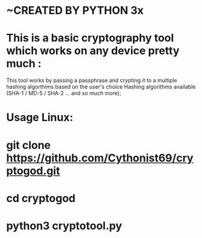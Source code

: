 # ~CREATED BY PYTHON 3x
# This is a basic cryptography tool which works on any device pretty much :
This tool works by passing a passphrase and crypting it to a multiple hashing algorthims based on the user's choice Hashing algorithms available (SHA-1 / MD-5 / SHA-2 ... and so much more);
# Usage Linux:
  # git clone https://github.com/Cythonist69/cryptogod.git 
  # cd cryptogod 
  # python3 cryptotool.py 


